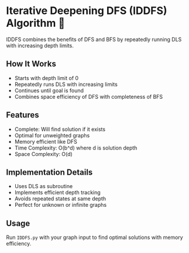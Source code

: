 # Iterative Deepening DFS (IDDFS) Algorithm 🔄

IDDFS combines the benefits of DFS and BFS by repeatedly running DLS with increasing depth limits.

## How It Works
- Starts with depth limit of 0
- Repeatedly runs DLS with increasing limits
- Continues until goal is found
- Combines space efficiency of DFS with completeness of BFS

## Features
- Complete: Will find solution if it exists
- Optimal for unweighted graphs
- Memory efficient like DFS
- Time Complexity: O(b^d) where d is solution depth
- Space Complexity: O(d)

## Implementation Details
- Uses DLS as subroutine
- Implements efficient depth tracking
- Avoids repeated states at same depth
- Perfect for unknown or infinite graphs

## Usage
Run `IDDFS.py` with your graph input to find optimal solutions with memory efficiency. 